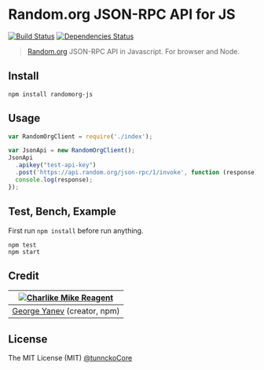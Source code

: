 # Random.org JSON-RPC API for JS

[![Build Status](https://travis-ci.org/tunnckoCore/randomorg-js.png)](https://travis-ci.org/tunnckoCore/randomorg-js) [![Dependencies Status](https://david-dm.org/tunnckoCore/randomorg-js/status.svg)](https://david-dm.org/tunnckoCore/randomorg-js)

> [Random.org](http://random.org) JSON-RPC API in Javascript. For browser and Node.

## Install

```
npm install randomorg-js
```

## Usage
```js
var RandomOrgClient = require('./index');

var JsonApi = new RandomOrgClient();
JsonApi
  .apikey("test-api-key")
  .post('https://api.random.org/json-rpc/1/invoke', function (response) {
  console.log(response);
});
```

## Test, Bench, Example
First run `npm install` before run anything.
```
npm test
npm start
```

## Credit

|[![Charlike Mike Reagent](https://avatars2.githubusercontent.com/u/5038030?s=120)](https://github.com/tunnckoCore)|
|---|
|[George Yanev](https://github.com/tunnckoCore) (creator, npm)|


## License
The MIT License (MIT) [@tunnckoCore](https://twitter.com/tunnckoCore)
